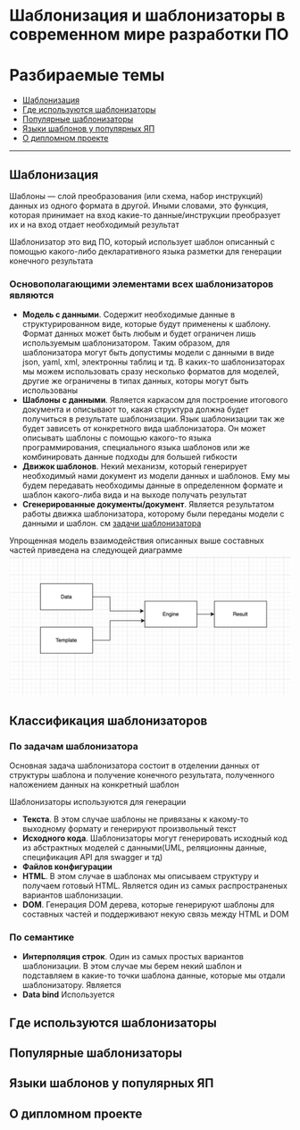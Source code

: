 # Шаблонизация и шаблонизаторы в современном мире разработки ПО


# Разбираемые темы

+ [Шаблонизация](#шаблонизация) 
+ [Где используются шаблонизаторы](#где-используются-шаблонизаторы) 
+ [Популярные шаблонизаторы](#популярные-шаблонизаторы)
+ [Языки шаблонов у популярных ЯП](#популярные-шаблонизаторы)
+ [О дипломном проекте](#о-дипломном-проекте)

----- 

## Шаблонизация

Шаблоны — слой преобразования (или схема, набор инструкций) данных из одного формата в другой. Иными словами, это функция, которая принимает на вход какие-то данные/инструкции преобразует их и на вход отдает необходимый результат

Шаблонизатор это вид ПО, который использует шаблон описанный с помощью какого-либо декларативного языка разметки для генерации конечного результата

### Основополагающими элементами всех шаблонизаторов являются

+ __Модель с данными__. Содержит необходимые данные в структурированном виде, которые будут применены к шаблону. Формат данных может быть любым и будет ограничен лишь используемым шаблонизатором. Таким образом, для шаблонизатора могут быть допустимы модели с данными в виде json, yaml, xml, электронны таблиц и тд. В каких-то шаблонизаторах мы можем использовать сразу несколько форматов для моделей, другие же ограничены в типах данных, которы могут быть использованы 
+ __Шаблоны с данными__. Является каркасом для построение итогового документа и описывают то, какая структура должна будет получиться в результате шаблонизации. Язык шаблонизации так же будет зависеть от конкретного вида шаблонизатора. Он может описывать шаблоны с помощью какого-то языка программирования, специального языка шаблонов или же комбинировать данные подходы для большей гибкости
+ __Движок шаблонов__. Некий механизм, который генерирует необходимый нами документ из модели данных и шаблонов. Ему мы будем передавать необходимы данные в определенном формате и шаблон какого-либа вида и на выходе получать результат
+ __Сгенерированные документы/документ__. Является результатом работы движка шаблонизатора, которому были переданы модели с данными и шаблон. см [задачи шаблонизатора](#по-задачам-шаблонизатора)

Упрощенная модель взаимодействия описанных выше составных частей приведена на следующей диаграмме
![logo](picture/tmp_simple_diagramm.jpeg)


## Классификация шаблонизаторов 

### __По задачам шаблонизатора__

Основная задача шаблонизатора состоит в отделении данных от структуры шаблона и получение конечного результата, полученного наложением данных на конкретный шаблон

Шаблонизаторы используются для генерации

+ __Текста__. В этом случае шаблоны не привязаны к какому-то выходному формату и генерируют произвольный текст
+ __Исходного кода__. Шаблонизаторы могут генерировать исходный код из абстрактных моделей с данными(UML, реляционны данные, спецификация API для swagger и тд)
+ __Файлов конфигурации__
+ __HTML__. В этом случае в шаблонах мы описываем структуру и получаем готовый HTML. Является один из самых распространеных вариантов шаблонизации.
+ __DOM__. Генерация DOM дерева, которые генерируют шаблоны для составных частей и поддерживают некую связь между HTML и DOM

### __По семантике__ 

+ __Интерполяция строк__. Один из самых простых вариантов шаблонизации. В этом случае мы берем некий шаблон и подставляем в какие-то точки шаблона данные, которые мы отдали шаблонизатору. Является
+ __Data bind__ Используется


## Где используются шаблонизаторы


## Популярные шаблонизаторы


## Языки шаблонов у популярных ЯП


## О дипломном проекте